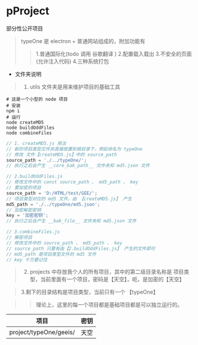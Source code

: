 # pProject
部分性公开项目

> typeOne 是 electron + 普通网站组成的，附加功能有
>> 1.普通国际化(todo 调用 谷歌翻译 )
>> 2.配置载入载出
>> 3.不安全的页面(允许注入代码)
>> 4.三种系统打包

* 文件夹说明
> 1. utils 文件夹是用来维护项目的基础工具

```shell
# 这是一个小型的 node 项目
# 安装
npm i
# 运行
node createMD5
node buildOddFiles
node combineFiles
```

```javascript
// 1. createMD5.js 用法
// 新的项目类型文件夹直接放置到根目录下，例如命名为 typeOne
// 修改 文件【createMD5.js】中的 source_path
source_path = './../typeOne/';
// 执行之后会产生 __core_bak_path__ 文件夹和 md5.json 文件

// 2.buildOddFiles.js
// 修改文件中的 const source_path 、 md5_path 、 key
// 要加密的项目
source_path = 'D:/HTML/test/GEE/';
// 项目类型对应的 md5 文件，由 【createMD5.js】 产生
md5_path = './../typeOne/md5.json';
// 加密解密密钥
key = '加密密钥';
// 执行之后会产生 __bak_file__ 文件夹和 md5.json 文件

// 3.combineFiles.js 
// 解密项目
// 修改文件中的 source_path 、 md5_path 、 key
// source_path 只要有由【2.buildOddFiles.js】 产生的文件即可
// md5_path 是项目类型文件的 md5 文件
// key 千万要记住
```

> 2. projects 中存放我个人的所有项目，其中的第二级目录名称是 项目类型，当前里面有一个项目，密码是【天空】，呃，是加密的【天空】

> 3.剩下的目录结构是项目类型，当前只有一个 【typeOne】

>> 理论上，这里的每一个项目都是基础项目都是可以独立运行的。

| 项目 | 密钥 |
| -------- | -------- |
| project/typeOne/geeis/  | 天空 |

